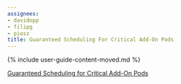 ```yaml
---
assignees:
- davidopp
- filipg
- piosz
title: Guaranteed Scheduling For Critical Add-On Pods
---
```


{% include user-guide-content-moved.md %}

[Guaranteed Scheduling for Critical Add-On Pods](/docs/concepts/cluster-administration/guaranteed-scheduling-critical-addon-pods/)
